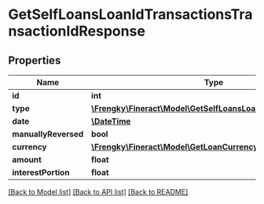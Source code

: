 # GetSelfLoansLoanIdTransactionsTransactionIdResponse

## Properties
Name | Type | Description | Notes
------------ | ------------- | ------------- | -------------
**id** | **int** |  | [optional] 
**type** | [**\Frengky\Fineract\Model\GetSelfLoansLoanIdTransactionsType**](GetSelfLoansLoanIdTransactionsType.md) |  | [optional] 
**date** | [**\DateTime**](\DateTime.md) |  | [optional] 
**manuallyReversed** | **bool** |  | [optional] 
**currency** | [**\Frengky\Fineract\Model\GetLoanCurrency**](GetLoanCurrency.md) |  | [optional] 
**amount** | **float** |  | [optional] 
**interestPortion** | **float** |  | [optional] 

[[Back to Model list]](../../README.md#documentation-for-models) [[Back to API list]](../../README.md#documentation-for-api-endpoints) [[Back to README]](../../README.md)

